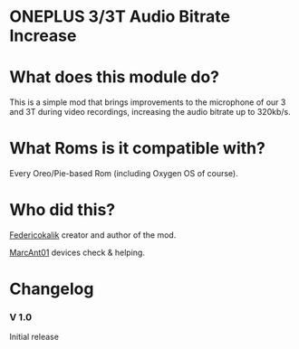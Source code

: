 # ONEPLUS 3/3T Audio Bitrate Increase

# What does this module do?
This is a simple mod that brings improvements to the microphone of our 3 and 3T during video recordings, increasing the audio bitrate up to 320kb/s.

# What Roms is it compatible with?

Every Oreo/Pie-based Rom (including Oxygen OS of course).

# Who did this?

[Federicokalik](https://github.com/Federicokalik) creator and author of the mod.

[MarcAnt01](https://github.com/MarcAnt01) devices check & helping.

# Changelog


### V 1.0

Initial release
